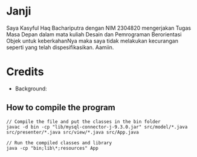 # Janji
Saya Kasyful Haq Bachariputra dengan NIM 2304820 mengerjakan Tugas Masa Depan dalam mata kuliah Desain dan Pemrograman Berorientasi Objek untuk keberkahanNya maka saya tidak melakukan kecurangan seperti yang telah dispesifikasikan. Aamiin.

# Credits
- Background: 

## How to compile the program

```
// Compile the file and put the classes in the bin folder
javac -d bin -cp "lib/mysql-connector-j-9.3.0.jar" src/model/*.java src/presenter/*.java src/view/*.java src/App.java

// Run the compiled classes and library
java -cp "bin;lib\*;resources" App
```